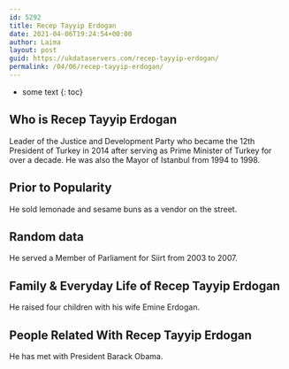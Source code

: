```yaml
---
id: 5292
title: Recep Tayyip Erdogan
date: 2021-04-06T19:24:54+00:00
author: Laima
layout: post
guid: https://ukdataservers.com/recep-tayyip-erdogan/
permalink: /04/06/recep-tayyip-erdogan/
---
```


* some text
{: toc}


## Who is Recep Tayyip Erdogan
                  
                  
                  
Leader of the Justice and Development Party who became the 12th President of Turkey in 2014 after serving as Prime Minister of Turkey for over a decade. He was also the Mayor of Istanbul from 1994 to 1998.
                  
              
            
              
            
                
                
                
## Prior to Popularity
                  
                  
                  
He sold lemonade and sesame buns as a vendor on the street.
                  
              
            
              
            
                
                
                
## Random data
                  
                  
                  
He served a Member of Parliament for Siirt from 2003 to 2007.
                  
              
            
              
            
                
                
                
## Family & Everyday Life of Recep Tayyip Erdogan
                  
                  
                  
He raised four children with his wife Emine Erdogan.
                  
              
            
              
            
                
                
                
## People Related With Recep Tayyip Erdogan
                  
                  
                  
He has met with President Barack Obama.
                  
              
            
              
            
                
              
            
              
              
            
            
              
            
          
          
          